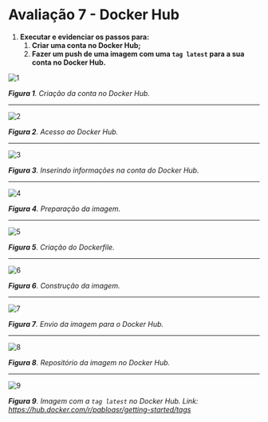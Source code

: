 # Avaliação 7 - Docker Hub

1. **Executar e evidenciar os passos para:**
    1. **Criar uma conta no Docker Hub;**
    2. **Fazer um push de uma imagem com uma `tag latest` para a sua conta no Docker Hub.**

![1](https://github.com/PabloBF/asr_tele/assets/55034604/ec28db7c-6eb2-4e52-9f77-f50f7be81ff3)

***Figura 1**. Criação da conta no Docker Hub.*

---

![2](https://github.com/PabloBF/asr_tele/assets/55034604/16445642-bef2-4fcb-8871-73451a414d12)

***Figura 2**. Acesso ao Docker Hub.*

---

![3](https://github.com/PabloBF/asr_tele/assets/55034604/0f340657-d69f-428c-95eb-e797287dae5b)

***Figura 3**. Inserindo informações na conta do Docker Hub.*

---

![4](https://github.com/PabloBF/asr_tele/assets/55034604/f6459885-c51d-4360-aff9-e860013cc30e)

***Figura 4**. Preparação da imagem.*

---

![5](https://github.com/PabloBF/asr_tele/assets/55034604/dbb1a164-b5d7-4141-818b-e3a8c7d571f3)

***Figura 5**. Criação do Dockerfile.*

---

![6](https://github.com/PabloBF/asr_tele/assets/55034604/0b835ce1-bf1f-499c-8b36-0c35aadd8c93)

***Figura 6**. Construção da imagem.*

---

![7](https://github.com/PabloBF/asr_tele/assets/55034604/9d070521-0e2b-4ed7-90a1-867b4c61ed60)

***Figura 7**. Envio da imagem para o Docker Hub.*

---

![8](https://github.com/PabloBF/asr_tele/assets/55034604/dd9ff937-1c5f-4b59-89dd-f924e9792a96)

***Figura 8**. Repositório da imagem no Docker Hub.*

---

![9](https://github.com/PabloBF/asr_tele/assets/55034604/234fb0f5-41f9-4584-9dfe-0d53364675ee)

***Figura 9**. Imagem com a `tag latest` no Docker Hub. Link: https://hub.docker.com/r/pabloasr/getting-started/tags*
